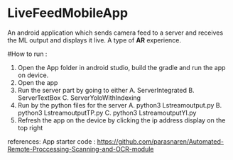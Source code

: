 # LiveFeedMobileApp
An android application which sends camera feed to a server and receives the ML output and displays it live.
A type of **AR** experience.


#How to run :

1. Open the App folder in android studio, build the gradle and run the app on device.
2. Open the app
3. Run the server part by going to either
  A. ServerIntegrated
  B. ServerTextBox
  C. ServerYoloWithIndexing
4. Run by the python files for the server
  A. python3 Lstreamoutput.py
  B. python3 LstreamoutputTP.py
  C. python3 LstreamoutputYI.py
5. Refresh the app on the device by clicking the ip address display on the top right

references:
App starter code : https://github.com/parasnaren/Automated-Remote-Proccessing-Scanning-and-OCR-module
